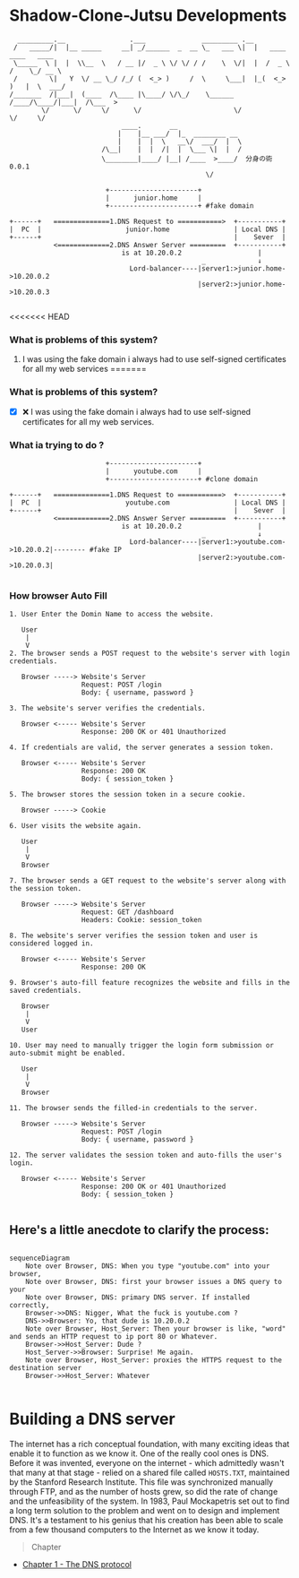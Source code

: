 # Shadow-Clone-Jutsu Developments 

```
  _________.__                .___              _________ .__                         
 /   _____/|  |__ _____     __| _/______  _  __ \_   ___ \|  |   ____   ____   ____   
 \_____  \ |  |  \\__  \   / __ |/  _ \ \/ \/ / /    \  \/|  |  /  _ \ /    \_/ __ \  
 /        \|   Y  \/ __ \_/ /_/ (  <_> )     /  \     \___|  |_(  <_> )   |  \  ___/  
/_______  /|___|  (____  /\____ |\____/ \/\_/    \______  /____/\____/|___|  /\___  > 
        \/      \/     \/      \/                       \/                 \/     \/  
                            ____.       __                                            
                           |    |__ ___/  |_  ________ __                             
                           |    |  |  \   __\/  ___/  |  \                            
                       /\__|    |  |  /|  |  \___ \|  |  /                            
                       \________|____/ |__| /____  >____/  分身の術 0.0.1                         
                                                 \/              
```

```
                        +----------------------+
                        |      junior.home     |
                        +----------------------+ #fake domain 

+------+   ==============1.DNS Request to ===========>  +-----------+
|  PC  |                     junior.home                | Local DNS |
+------+                                                |    Sever  |
           <=============2.DNS Answer Server =========  +-----------+ 
                            is at 10.20.0.2                   |
                                                _             ↓
                              Lord-balancer----|server1:>junior.home->10.20.0.2
                                               |server2:>junior.home->10.20.0.3       
                                           
```
<<<<<<< HEAD
### What is problems of this system?
1. I was using the fake domain i always had to use self-signed certificates for all my web services 
=======
### What is problems  of this system?

- [x] ❌ I was using the fake domain i always had to use self-signed certificates for all my web services.

### What ia trying to do ?

```
                        +----------------------+
                        |      youtube.com     |
                        +----------------------+ #clone domain 

+------+   ==============1.DNS Request to ===========>  +-----------+
|  PC  |                     youtube.com                | Local DNS |
+------+                                                |    Sever  |
           <=============2.DNS Answer Server =========  +-----------+ 
                            is at 10.20.0.2                   |
                                                _             ↓
                              Lord-balancer----|server1:>youtube.com->10.20.0.2|-------- #fake IP
                                               |server2:>youtube.com->10.20.0.3|      
                                           
```
### How browser Auto Fill
```
1. User Enter the Domin Name to access the website.
  
   User
    |
    V
2. The browser sends a POST request to the website's server with login credentials.
  
   Browser -----> Website's Server
                  Request: POST /login
                  Body: { username, password }
   
3. The website's server verifies the credentials.
  
   Browser <----- Website's Server
                  Response: 200 OK or 401 Unauthorized
  
4. If credentials are valid, the server generates a session token.
  
   Browser <----- Website's Server
                  Response: 200 OK
                  Body: { session_token }
  
5. The browser stores the session token in a secure cookie.
  
   Browser -----> Cookie
  
6. User visits the website again.
  
   User
    |
    V
   Browser
  
7. The browser sends a GET request to the website's server along with the session token.
  
   Browser -----> Website's Server
                  Request: GET /dashboard
                  Headers: Cookie: session_token
  
8. The website's server verifies the session token and user is considered logged in.
  
   Browser <----- Website's Server
                  Response: 200 OK
  
9. Browser's auto-fill feature recognizes the website and fills in the saved credentials.
  
   Browser
    |
    V
   User
  
10. User may need to manually trigger the login form submission or auto-submit might be enabled.
  
   User
    |
    V
   Browser
  
11. The browser sends the filled-in credentials to the server.
  
   Browser -----> Website's Server
                  Request: POST /login
                  Body: { username, password }
  
12. The server validates the session token and auto-fills the user's login.
  
   Browser <----- Website's Server
                  Response: 200 OK or 401 Unauthorized
                  Body: { session_token }


```

## Here's a little anecdote to clarify the process:

```mermaid

sequenceDiagram
    Note over Browser, DNS: When you type "youtube.com" into your browser,
    Note over Browser, DNS: first your browser issues a DNS query to your
    Note over Browser, DNS: primary DNS server. If installed correctly,
    Browser->>DNS: Nigger, What the fuck is youtube.com ?
    DNS->>Browser: Yo, that dude is 10.20.0.2
    Note over Browser, Host_Server: Then your browser is like, "word" and sends an HTTP request to ip port 80 or Whatever.
    Browser->>Host_Server: Dude ?
    Host_Server->>Browser: Surprise! Me again.
    Note over Browser, Host_Server: proxies the HTTPS request to the destination server
    Browser->>Host_Server: Whatever
    
```

Building a DNS server
=============================

The internet has a rich conceptual foundation, with many exciting ideas that
enable it to function as we know it. One of the really cool ones is DNS. Before
it was invented, everyone on the internet - which admittedly wasn't that many at
that stage - relied on a shared file called `HOSTS.TXT`, maintained by the Stanford
Research Institute. This file was synchronized manually through FTP, and as the
number of hosts grew, so did the rate of change and the unfeasibility of the
system. In 1983, Paul Mockapetris set out to find a long term solution to the
problem and went on to design and implement DNS. It's a testament to his
genius that his creation has been able to scale from a few thousand
computers to the Internet as we know it today.
> Chapter
  * [Chapter 1 - The DNS protocol](https://github.com/AnjeloPeiris711/Shadow-Clone-Jutsu/blob/main/chapter/chapter_1.md)
